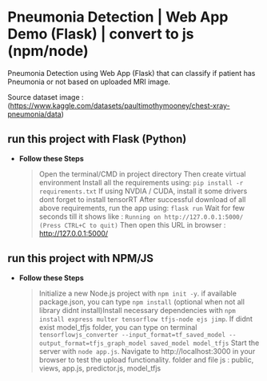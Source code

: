 # Pneumonia Detection | Web App Demo (Flask) | convert to js (npm/node)
Pneumonia Detection using Web App (Flask) that can classify if patient has Pneumonia or not based on uploaded MRI image.

Source dataset image :
(https://www.kaggle.com/datasets/paultimothymooney/chest-xray-pneumonia/data)


## run this project with Flask (Python)
- **Follow these Steps**
  > Open the terminal/CMD in project directory
  > Then create virtual environment 
  > Install all the requirements using: 
      ```pip install -r requirements.txt```
  > If using NVDIA / CUDA, install it some drivers
  > dont forget to install tensorRT
  > After successful download of all above requirements, run the app using:
      ``` flask run ```
      Wait for few seconds till it shows like : ```Running on http://127.0.0.1:5000/ (Press CTRL+C to quit)```
  > Then open this URL in browser : http://127.0.0.1:5000/


## run this project with NPM/JS
- **Follow these Steps**
  > Initialize a new Node.js project with `npm init -y`.
  > if available package.json, you can type `npm install`
  > (optional when not all library didnt install)Install necessary dependencies with `npm install express multer tensorflow tfjs-node ejs jimp`.
  > If didnt exist model_tfjs folder, you can type on terminal `tensorflowjs_converter --input_format=tf_saved_model --output_format=tfjs_graph_model saved_model model_tfjs`
  > Start the server with `node app.js`.
  > Navigate to http://localhost:3000 in your browser to test the upload functionality.
  > folder and file js : public, views, app.js, predictor.js, model_tfjs
